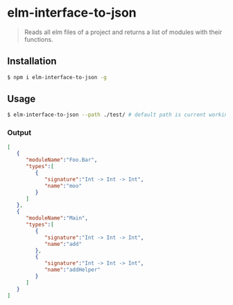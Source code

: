 elm-interface-to-json
=====================

> Reads all elm files of a project and returns a list of modules with their functions.

Installation
------------

```bash
$ npm i elm-interface-to-json -g
```

Usage
-----

```bash
$ elm-interface-to-json --path ./test/ # default path is current working dir
```

### Output

```json
[
   {
      "moduleName":"Foo.Bar",
      "types":[
         {
            "signature":"Int -> Int -> Int",
            "name":"moo"
         }
      ]
   },
   {
      "moduleName":"Main",
      "types":[
         {
            "signature":"Int -> Int -> Int",
            "name":"add"
         },
         {
            "signature":"Int -> Int -> Int",
            "name":"addHelper"
         }
      ]
   }
]
```
